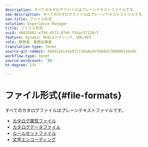 ```yaml
---
description: すべてのカタログファイルはプレーンテキストファイルです。
seo-description: すべてのカタログファイルはプレーンテキストファイルです。
seo-title: ファイル形式
solution: Experience Manager
title: ファイル形式
uuid: d0d35682-e794-4571-87e6-f54ac57126c7
feature: Dynamic Mediaクラシック，SDK/API
role: 開発者、業務従事者
translation-type: tm+mt
source-git-commit: 469d1a5c43a972116a8a2efb0de5708800130a99
workflow-type: tm+mt
source-wordcount: '46'
ht-degree: 13%

---
```



# ファイル形式{#file-formats}

すべてのカタログファイルはプレーンテキストファイルです。

* [カタログ属性ファイル](r-catalog-attribute-files.md)
* [カタログデータファイル](r-catalog-data-files.md)
* [ルールセットファイル](r-rule-set-files.md)
* [文字エンコーディング](r-is-cat-character-encoding.md)
